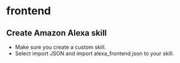 # frontend

## Create Amazon Alexa skill
- Make sure you create a custom skill.
- Select import JSON and import alexa_frontend.json to your skill.

